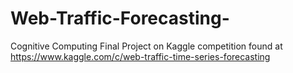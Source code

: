# Web-Traffic-Forecasting-
Cognitive Computing Final Project on Kaggle competition found at 
https://www.kaggle.com/c/web-traffic-time-series-forecasting

